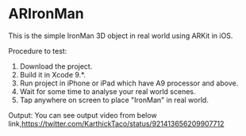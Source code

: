 # ARIronMan
This is the simple IronMan 3D object in real world using ARKit in iOS.

Procedure to test:

1. Download the project.
2. Build it in Xcode 9.*.
3. Run project in iPhone or iPad which have A9 processor and above.
4. Wait for some time to analyse your real world scenes.
5. Tap anywhere on screen to place "IronMan" in real world.

Output: You can see output video from below link,https://twitter.com/KarthickTaco/status/921413656209907712
